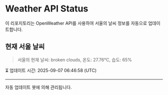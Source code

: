 
# Weather API Status

이 리포지토리는 OpenWeather API를 사용하여 서울의 날씨 정보를 자동으로 업데이트합니다.

## 현재 서울 날씨
> 서울의 현재 날씨: broken clouds, 온도: 27.76°C, 습도: 65%

⏳ 업데이트 시간: 2025-09-07 06:46:58 (UTC)

---
자동 업데이트 봇에 의해 관리됩니다.
